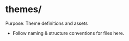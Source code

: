 # themes/

Purpose: Theme definitions and assets

- Follow naming & structure conventions for files here.
